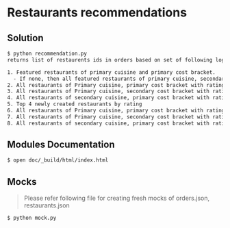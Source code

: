 # Restaurants recommendations

## Solution

```sh
$ python recommendation.py
returns list of restaurents ids in orders based on set of following logics:

1. Featured restaurants of primary cuisine and primary cost bracket. 
  - If none, then all featured restaurants of primary cuisine, secondary cost and secondary cuisine, primary cost
2. All restaurants of Primary cuisine, primary cost bracket with rating >= 4
3. All restaurants of Primary cuisine, secondary cost bracket with rating >= 4.5
4. All restaurants of secondary cuisine, primary cost bracket with rating >= 4.5
5. Top 4 newly created restaurants by rating
6. All restaurants of Primary cuisine, primary cost bracket with rating < 4
7. All restaurants of Primary cuisine, secondary cost bracket with rating < 4.5
8. All restaurants of secondary cuisine, primary cost bracket with rating < 4.5
```

## Modules Documentation 

```sh
$ open doc/_build/html/index.html
```


## Mocks
> Please refer following file for creating fresh mocks of orders.json, restaurants.json
```sh
$ python mock.py 
```
